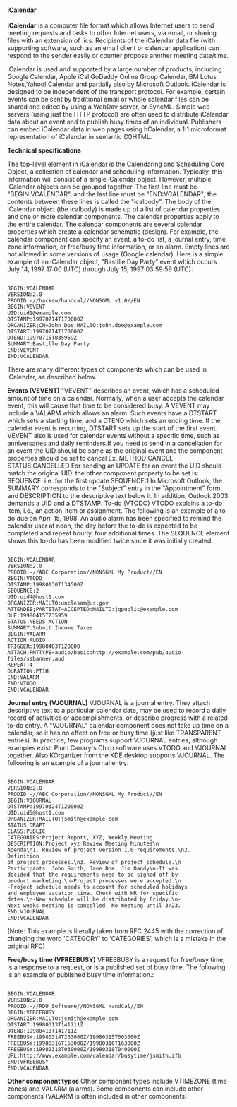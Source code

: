#### iCalendar ####
**iCalendar** is a computer file format which allows Internet users to send meeting requests and tasks to other Internet users, via email, or sharing files with an extension of .ics. Recipients of the iCalendar data file (with supporting software, such as an email client or calendar application) can respond to the sender easily or counter propose another meeting date/time.

iCalendar is used and supported by a large number of products, including Google Calendar, Apple iCal,GoDaddy Online Group Calendar,IBM Lotus Notes,Yahoo! Calendar and partially also by Microsoft Outlook. iCalendar is designed to be independent of the transport protocol. For example, certain events can be sent by traditional email or whole calendar files can be shared and edited by using a WebDav server, or SyncML. Simple web servers (using just the HTTP protocol) are often used to distribute iCalendar data about an event and to publish busy times of an individual. Publishers can embed iCalendar data in web pages using hCalendar, a 1:1 microformat representation of iCalendar in semantic (X)HTML.

**Technical specifications**

The top-level element in iCalendar is the Calendaring and Scheduling Core Object, a collection of calendar and scheduling information. Typically, this information will consist of a single iCalendar object. However, multiple iCalendar objects can be grouped together.
The first line must be "BEGIN:VCALENDAR", and the last line must be "END:VCALENDAR"; the contents between these lines is called the "icalbody".
The body of the iCalendar object (the icalbody) is made up of a list of calendar properties and one or more calendar components. The calendar properties apply to the entire calendar. The calendar components are several calendar properties which create a calendar schematic (design). For example, the calendar component can specify an event, a to-do list, a journal entry, time zone information, or free/busy time information, or an alarm. Empty lines are not allowed in some versions of usage (Google calendar).
Here is a simple example of an iCalendar object, "Bastille Day Party" event which occurs July 14, 1997
17:00 (UTC) through July 15, 1997 03:59:59 (UTC):

```

BEGIN:VCALENDAR
VERSION:2.0
PRODID:-//hacksw/handcal//NONSGML v1.0//EN
BEGIN:VEVENT
UID:uid1@example.com
DTSTAMP:19970714T170000Z
ORGANIZER;CN=John Doe:MAILTO:john.doe@example.com
DTSTART:19970714T170000Z
DTEND:19970715T035959Z
SUMMARY:Bastille Day Party
END:VEVENT
END:VCALENDAR
```
There are many different types of components which can be used in iCalendar, as described below.

**Events (VEVENT)**
"VEVENT" describes an event, which has a scheduled amount of time on a calendar. Normally, when a user accepts the calendar event, this will cause that time to be considered busy. A VEVENT may include a VALARM which allows an alarm. Such events have a DTSTART which sets a starting time, and a DTEND which sets an ending time. If the calendar event is recurring, DTSTART sets up the start of the first event.
VEVENT also is used for calendar events without a specific time, such as anniversaries and daily reminders.If you need to send in a cancellation for an event the UID should be same as the original event and the component properties should be set to cancel Ex.
METHOD:CANCEL
STATUS:CANCELLED
For sending an UPDATE for an event the UID should match the original UID. the other component property to be set is:
SEQUENCE:<Num of Update>
i.e. for the first update
SEQUENCE:1
In Microsoft Outlook, the SUMMARY corresponds to the "Subject" entry in the "Appointment" form, and DESCRIPTION to the descriptive text below it. In addition, Outlook 2003 demands a UID and a DTSTAMP.
To-do (VTODO)
VTODO explains a to-do item, i.e., an action-item or assignment.
The following is an example of a to-do due on April 15, 1998. An audio alarm has been specified to remind the calendar user at noon, the day before the to-do is expected to be completed and repeat hourly, four additional times. The SEQUENCE element shows this to-do has been modified twice since it was initially created.

```

BEGIN:VCALENDAR
VERSION:2.0
PRODID:-//ABC Corporation//NONSGML My Product//EN
BEGIN:VTODO
DTSTAMP:19980130T134500Z
SEQUENCE:2
UID:uid4@host1.com
ORGANIZER:MAILTO:unclesam@us.gov
ATTENDEE;PARTSTAT=ACCEPTED:MAILTO:jqpublic@example.com
DUE:19980415T235959
STATUS:NEEDS-ACTION
SUMMARY:Submit Income Taxes
BEGIN:VALARM
ACTION:AUDIO
TRIGGER:19980403T120000
ATTACH;FMTTYPE=audio/basic:http://example.com/pub/audio-
files/ssbanner.aud
REPEAT:4
DURATION:PT1H
END:VALARM
END:VTODO
END:VCALENDAR
```

**Journal entry (VJOURNAL)**
VJOURNAL is a journal entry. They attach descriptive text to a particular calendar date, may be used to record a daily record of activities or accomplishments, or describe progress with a related to-do entry. A "VJOURNAL" calendar component does not take up time on a calendar, so it has no effect on free or busy time (just like TRANSPARENT entries). In practice, few programs support VJOURNAL entries, although examples exist: Plum Canary's Chirp software uses VTODO and VJOURNAL together. Also KOrganizer from the KDE desktop supports VJOURNAL.
The following is an example of a journal entry:

```

BEGIN:VCALENDAR
VERSION:2.0
PRODID:-//ABC Corporation//NONSGML My Product//EN
BEGIN:VJOURNAL
DTSTAMP:19970324T120000Z
UID:uid5@host1.com
ORGANIZER:MAILTO:jsmith@example.com
STATUS:DRAFT
CLASS:PUBLIC
CATEGORIES:Project Report, XYZ, Weekly Meeting
DESCRIPTION:Project xyz Review Meeting Minutes\n
Agenda\n1. Review of project version 1.0 requirements.\n2.
Definition
of project processes.\n3. Review of project schedule.\n
Participants: John Smith, Jane Doe, Jim Dandy\n-It was
decided that the requirements need to be signed off by
product marketing.\n-Project processes were accepted.\n
-Project schedule needs to account for scheduled holidays
and employee vacation time. Check with HR for specific
dates.\n-New schedule will be distributed by Friday.\n-
Next weeks meeting is cancelled. No meeting until 3/23.
END:VJOURNAL
END:VCALENDAR
```

(Note: This example is literally taken from RFC 2445 with the correction of changing the word 'CATEGORY' to 'CATEGORIES', which is a mistake in the original RFC)

**Free/busy time (VFREEBUSY)**
VFREEBUSY is a request for free/busy time, is a response to a request, or is a published set of busy time.
The following is an example of published busy time information.:
```

BEGIN:VCALENDAR
VERSION:2.0
PRODID:-//RDU Software//NONSGML HandCal//EN
BEGIN:VFREEBUSY
ORGANIZER:MAILTO:jsmith@example.com
DTSTART:19980313T141711Z
DTEND:19980410T141711Z
FREEBUSY:19980314T233000Z/19980315T003000Z
FREEBUSY:19980316T153000Z/19980316T163000Z
FREEBUSY:19980318T030000Z/19980318T040000Z
URL:http://www.example.com/calendar/busytime/jsmith.ifb
END:VFREEBUSY
END:VCALENDAR
```

**Other component types**
Other component types include VTIMEZONE (time zones) and VALARM (alarms). Some components can include other components (VALARM is often included in other components).